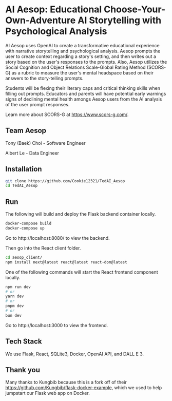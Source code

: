 # AI Aesop: Educational Choose-Your-Own-Adventure AI Storytelling with Psychological Analysis

AI Aesop uses OpenAI to create a transformative educational experience with narrative storytelling and psychological analysis. Aesop prompts the user to create context regarding a story's setting, and then writes out a story based on the user's responses to the prompts. Also, Aesop utilizes the Social Cognition and Object Relations Scale-Global Rating Method (SCORS-G) as a rubric to measure the user's mental headspace based on their answers to the story-telling prompts.

Students will be flexing their literary caps and critical thinking skills when filling out prompts. Educators and parents will have potential early warnings signs of declining mental health amongs Aesop users from the AI analysis of the user prompt responses.

Learn more about SCORS-G at https://www.scors-g.com/.

## Team Aesop

Tony (Baek) Choi - Software Engineer

Albert Le - Data Engineer

## Installation

```bash
git clone https://github.com/Cookie12321/TedAI_Aesop
cd TedAI_Aesop
```

## Run

The following will build and deploy the Flask backend container locally.

```bash
docker-compose build
docker-compose up
```

Go to http://localhost:8080/ to view the backend.

Then go into the React client folder.

```bash
cd aesop_client/
npm install next@latest react@latest react-dom@latest
```

One of the following commands will start the React frontend component locally.

```bash
npm run dev
# or
yarn dev
# or
pnpm dev
# or
bun dev
```

Go to http://localhost:3000 to view the frontend.

## Tech Stack

We use Flask, React, SQLite3, Docker, OpenAI API, and DALL E 3.

## Thank you

Many thanks to Kungbib because this is a fork off of their https://github.com/Kungbib/flask-docker-example, which we used to help jumpstart our Flask web app on Docker.
